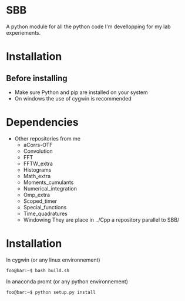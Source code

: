 # SBB
A python module for all the python code I'm devellopping for my lab experiements.

# Installation
## Before installing
- Make sure Python and pip are installed on your system
- On windows the use of cygwin is recommended

# Dependencies
- Other repositories from me
  - aCorrs-OTF
  - Convolution
  - FFT
  - FFTW_extra
  - Histograms
  - Math_extra
  - Moments_cumulants
  - Numerical_integration
  - Omp_extra
  - Scoped_timer
  - Special_functions
  - Time_quadratures
  - Windowing
They are place in ../Cpp a repository parallel to SBB/

# Installation
In cygwin (or any linux environnement)
```console
foo@bar:~$ bash build.sh
```
In anaconda promt (or any python environnement)
```console
foo@bar:~$ python setup.py install
```
